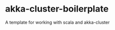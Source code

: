 akka-cluster-boilerplate
=========================

A template for working with scala and akka-cluster
